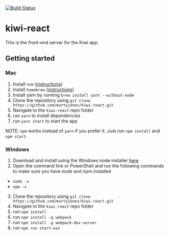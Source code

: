 [![Build Status](https://semaphoreci.com/api/v1/projects/c3817f5d-f7a8-4bd7-b7da-4e4f8b0982d2/1579463/badge.svg)](https://semaphoreci.com/kiwi-compute/kiwi-react)

# kiwi-react

This is the front-end server for the Kiwi app.
## Getting started
### Mac
1. Install `nvm` ([instructions](https://www.codementor.io/mercurial/how-to-install-node-js-on-macos-sierra-mphz41ekk))
2. Install `homebrew` ([instructions](https://brew.sh/))
3. Install yarn by running `brew install yarn --without-node`
4. Clone the repository using `git clone https://github.com/murtyjones/kiwi-react.git`
5. Navigate to the `kiwi-react` repo folder
6. run `yarn` to install dependencies
7. run `yarn start` to start the app

NOTE: `npm` works instead of `yarn` if you prefer it. Just run `npm install` and `npm start`.

### Windows
1. Download and install using the Windows node installer [here](https://nodejs.org/en/download)
2. Open the command line or PowerShell and run the following commands to make sure you have node and npm installed
- `node -v`
- `npm -v`
3. Clone the repository using `git clone https://github.com/murtyjones/kiwi-react.git`
4. Navigate to the `kiwi-react` repo folder
5. run `npm install`
6. run `npm install -g webpack`
7. run `npm install -g webpack-dev-server`
8. run `npm run start-win`
